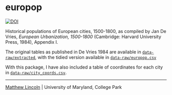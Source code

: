 europop
=======

[![DOI](https://zenodo.org/badge/5105/mdlincoln/europop.svg)](https://zenodo.org/badge/latestdoi/5105/mdlincoln/europop)

Historical populations of European cities, 1500-1800, as compiled by Jan De Vries, *European Urbanization, 1500-1800* (Cambridge: Harvard University Press, 1984), Appendix I.

The original tables as published in De Vries 1984 are available in [`data-raw/extracted`](https://github.com/mdlincoln/europop/tree/master/data-raw/extracted), with the tidied version available in [`data-raw/europop.csv`](https://github.com/mdlincoln/europop/blob/master/data-raw/europop.csv)

With this package, I have also included a table of coordinates for each city in [`data-raw/city_coords.csv`](https://github.com/mdlincoln/europop/blob/master/data-raw/city_coords.csv).

---
[Matthew Lincoln](http://matthewlincoln.net) | University of Maryland, College Park
